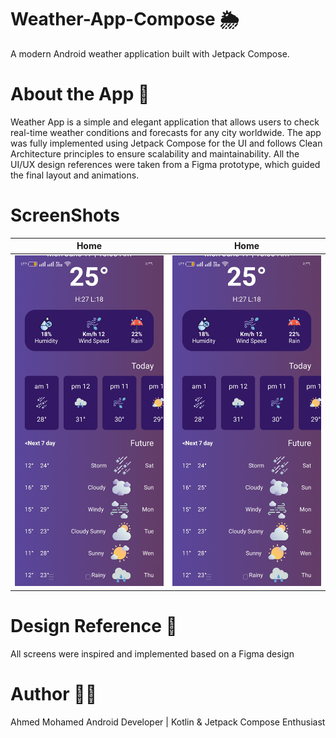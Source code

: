 # Weather-App-Compose 🌦️
A modern Android weather application built with Jetpack Compose.

# About the App 📱
Weather App is a simple and elegant application that allows users to check real-time weather conditions and forecasts for any city worldwide.
The app was fully implemented using Jetpack Compose for the UI and follows Clean Architecture principles to ensure scalability and maintainability.
All the UI/UX design references were taken from a Figma prototype, which guided the final layout and animations.

# ScreenShots
| Home | Home |
|------|------|
| ![Home](https://github.com/Ahmed27Mohamed/Weather-App-Compose/blob/main/1.jpg) | ![Home](https://github.com/Ahmed27Mohamed/Weather-App-Compose/blob/main/1.jpg) |

# Design Reference 🎨
All screens were inspired and implemented based on a Figma design

# Author 🧑‍💻
Ahmed Mohamed
Android Developer | Kotlin & Jetpack Compose Enthusiast
